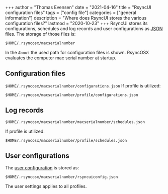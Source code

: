 +++
author = "Thomas Evensen"
date = "2021-04-16"
title =  "RsyncUI configuration files"
tags = ["config file"]
categories = ["general information"]
description = "Where does RsyncUI stores the various configuration files?"
lastmod = "2020-10-23"
+++
RsyncUI stores its configurations, schedules and log records and user configurations as [JSON](https://en.wikipedia.org/wiki/JSON) files. The storage of those files is:

`$HOME/.rsyncosx/macserialnumber`

In the `About` the used path for configuration files is shown. RsyncOSX evaluates the computer mac serial number at startup.

## Configuration files

`$HOME/.rsyncosx/macserialnumber/configurations.json`
If profile is utilized:

`$HOME/.rsyncosx/macserialnumber/profile/configurations.json`

## Log records

`$HOME/.rsyncosx/macserialnumber/macserialnumber/schedules.json`

If profile is utilized:

`$HOME/.rsyncosx/macserialnumber/profile/schedules.json`

## User configurations

The [user configuration](/post/settings/) is stored as:

`$HOME/.rsyncosx/macserialnumber/rsyncuiconfig.json`

The user settings applies to all profiles.
